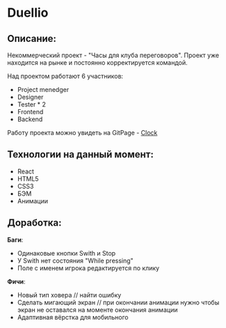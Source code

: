# Duellio

## Описание:

Некоммерческий проект - "Часы для клуба переговоров". Проект уже находится на рынке и постоянно корректируется командой.

Над проектом работают 6 участников:

* Project menedger
* Designer
* Tester * 2
* Frontend
* Backend

Работу проекта можно увидеть на GitPage - [Clock](https://nikolayDF.github.io/Duellio/)

## Технологии на данный момент:

* React
* HTML5
* CSS3
* БЭМ
* Анимации

## Доработка:

__Баги__:
* Одинаковые кнопки Swith и Stop
* У Swith нет состояния "While pressing"
* Поле с именем игрока редактируется по клику

__Фичи__:
* Новый тип ховера // найти ошибку
* Сделать мигающий экран  // при окончании анимации нужно чтобы экран не оставался на моменте окончания анимации
* Адаптивная вёрстка для мобильного
